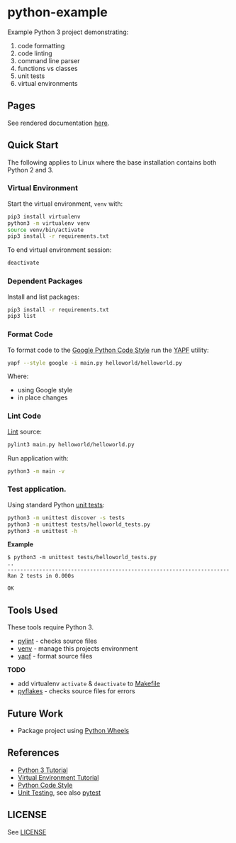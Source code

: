 # python-example

Example Python 3 project demonstrating:

1. code formatting
1. code linting
1. command line parser
1. functions vs classes
1. unit tests
1. virtual environments

## Pages

See rendered documentation
[here](https://themarlogroup.gitlab.io/training/students/fjung/python-example).

## Quick Start

The following applies to Linux where the base installation contains both Python
2 and 3.

### Virtual Environment

Start the virtual environment, `venv` with:

```bash
pip3 install virtualenv
python3 -m virtualenv venv
source venv/bin/activate
pip3 install -r requirements.txt
```

To end virtual environment session:

```bash
deactivate
```

### Dependent Packages

Install and list packages:

```bash
pip3 install -r requirements.txt
pip3 list
```

### Format Code

To format code to the [Google Python Code
Style](https://github.com/google/styleguide/blob/gh-pages/pyguide.md) run the
[YAPF](https://github.com/google/yapf) utility:

```bash
yapf --style google -i main.py helloworld/helloworld.py
```

Where:

  - using Google style 
  - in place changes

### Lint Code

[Lint](https://www.pylint.org/) source:

```bash
pylint3 main.py helloworld/helloworld.py
```

Run application with:

```bash
python3 -m main -v
```

### Test application.

Using standard Python [unit tests]():

```bash
python3 -m unittest discover -s tests
python3 -m unittest tests/helloworld_tests.py
python3 -m unittest -h
```

**Example**

```text
$ python3 -m unittest tests/helloworld_tests.py
..
----------------------------------------------------------------------
Ran 2 tests in 0.000s

OK
```

## Tools Used

These tools require Python 3.

* [pylint](https://www.pylint.org/) - checks source files
* [venv](https://docs.python.org/library/venv.html) - manage this projects environment
* [yapf](https://github.com/google/yapf) - format source files

**TODO**

* add virtualenv `activate` & `deactivate` to [Makefile](./Makefile)
* [pyflakes](https://pypi.org/project/pyflakes/) - checks source files for errors

## Future Work

* Package project using [Python Wheels](https://pythonwheels.com/)

## References

* [Python 3 Tutorial](https://docs.python.org/3/tutorial/)
* [Virtual Environment Tutorial](https://realpython.com/python-virtual-environments-a-primer/)
* [Python Code Style](https://github.com/google/styleguide/blob/gh-pages/pyguide.md)
* [Unit Testing](https://docs.python.org/library/unittest.html), see also [pytest](https://docs.pytest.org/)

## LICENSE

See [LICENSE](./LICENSE)
